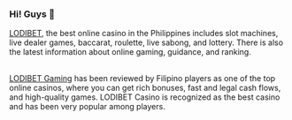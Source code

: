 ### Hi! Guys 👋
<a href="https://www.lodibet7.com" title="Lodibet">LODIBET</a>, the best online casino in the Philippines includes slot machines, live dealer games, baccarat, roulette, live sabong, and lottery. There is also the latest information about online gaming, guidance, and ranking.
<br><br>

<a href="https://www.lodivip7.com" title="Lodibet Gaming">LODIBET Gaming</a> has been reviewed by Filipino players as one of the top online casinos, where you can get rich bonuses, fast and legal cash flows, and high-quality games. LODIBET Casino is recognized as the best casino and has been very popular among players.
<br><br>



<!--
**Lodibet7/lodibet7** is a ✨ _special_ ✨ repository because its `README.md` (this file) appears on your GitHub profile.

Here are some ideas to get you started:

- 🔭 I’m currently working on ...
- 🌱 I’m currently learning ...
- 👯 I’m looking to collaborate on ...
- 🤔 I’m looking for help with ...
- 💬 Ask me about ...
- 📫 How to reach me: ...
- 😄 Pronouns: ...
- ⚡ Fun fact: ...
-->
